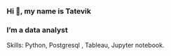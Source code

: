 ### Hi 👋, my name is Tatevik
###  I’m  a data analyst




Skills: Python, Postgresql , Tableau, Jupyter notebook.
 


